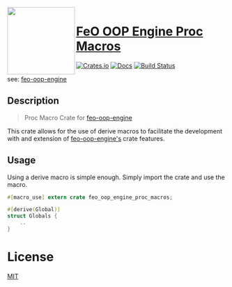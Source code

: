 <img align="left" alt="" src="https://raw.githubusercontent.com/littleTitan/feo-oop-engine/main/assets/logo/feo-oop-engine-logo.png" height="155" />

# [FeO OOP Engine <b>Proc Macros</b>](https://github.com/littleTitan/feo-oop-engine/tree/main/feo-oop-engine-proc-macros)

[![Crates.io](https://img.shields.io/crates/v/feo-oop-engine-proc-macros.svg)](https://crates.io/crates/feo-oop-engine-proc-macros)
[![Docs](https://docs.rs/feo-oop-engine/badge.svg)](https://docs.rs/feo-oop-engine-proc-macros)
[![Build Status](https://github.com/littleTitan/feo-oop-engine/workflows/Rust/badge.svg)](https://github.com/littleTitan/feo-oop-engine/actions?query=workflow%3ARust)

see: [feo-oop-engine](https://github.com/littleTitan/feo-oop-engine)

## Description
> Proc Macro Crate for [feo-oop-engine](https://github.com/littleTitan/feo-oop-engine)

This crate allows for the use of derive macros to facilitate the development with and extension of [feo-oop-engine's](https://github.com/littleTitan/feo-oop-engine) crate features.

## Usage
Using a derive macro is simple enough. Simply import the crate and use the macro.
```rust
#[macro_use] extern crate feo_oop_engine_proc_macros;

#[derive(Global)]
struct Globals {
    ..
}
```

# License 
[MIT](./LICENSE.md)
